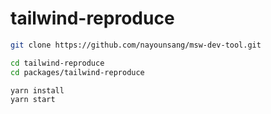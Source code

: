 # tailwind-reproduce

```bash
git clone https://github.com/nayounsang/msw-dev-tool.git

cd tailwind-reproduce
cd packages/tailwind-reproduce

yarn install
yarn start
```